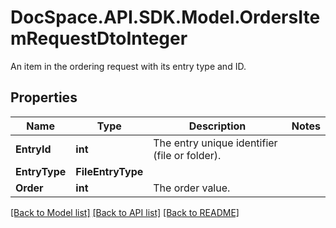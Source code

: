 # DocSpace.API.SDK.Model.OrdersItemRequestDtoInteger
An item in the ordering request with its entry type and ID.

## Properties

Name | Type | Description | Notes
------------ | ------------- | ------------- | -------------
**EntryId** | **int** | The entry unique identifier (file or folder). | 
**EntryType** | **FileEntryType** |  | 
**Order** | **int** | The order value. | 

[[Back to Model list]](../README.md#documentation-for-models) [[Back to API list]](../README.md#documentation-for-api-endpoints) [[Back to README]](../README.md)

